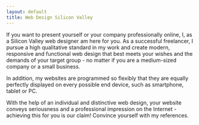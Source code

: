 ```yaml
---
layout: default
title: Web Design Silicon Valley
---
```


If you want to present yourself or your company professionally online, I, as a Silicon Valley web designer am here for you. As a successful freelancer, I pursue a high qualitative standard in my work and create modern, responsive and functional web design that best meets your wishes and the demands of your target group - no matter if you are a medium-sized company or a small business. 

In addition, my websites are programmed so flexibly that they are equally perfectly displayed on every possible end device, such as smartphone, tablet or PC.

With the help of an individual and distinctive web design, your website conveys seriousness and a professional impression on the Internet - achieving this for you is our claim! Convince yourself with my references.
